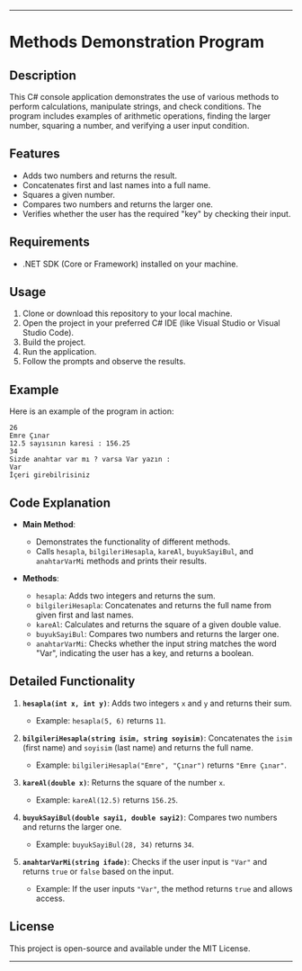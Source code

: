 
---

# Methods Demonstration Program

## Description

This C# console application demonstrates the use of various methods to perform calculations, manipulate strings, and check conditions. The program includes examples of arithmetic operations, finding the larger number, squaring a number, and verifying a user input condition.

## Features

- Adds two numbers and returns the result.
- Concatenates first and last names into a full name.
- Squares a given number.
- Compares two numbers and returns the larger one.
- Verifies whether the user has the required "key" by checking their input.

## Requirements

- .NET SDK (Core or Framework) installed on your machine.

## Usage

1. Clone or download this repository to your local machine.
2. Open the project in your preferred C# IDE (like Visual Studio or Visual Studio Code).
3. Build the project.
4. Run the application.
5. Follow the prompts and observe the results.

## Example

Here is an example of the program in action:

```
26
Emre Çınar
12.5 sayısının karesi : 156.25
34
Sizde anahtar var mı ? varsa Var yazın :
Var
İçeri girebilrisiniz
```

## Code Explanation

- **Main Method**: 
  - Demonstrates the functionality of different methods.
  - Calls `hesapla`, `bilgileriHesapla`, `kareAl`, `buyukSayiBul`, and `anahtarVarMi` methods and prints their results.

- **Methods**:
  - `hesapla`: Adds two integers and returns the sum.
  - `bilgileriHesapla`: Concatenates and returns the full name from given first and last names.
  - `kareAl`: Calculates and returns the square of a given double value.
  - `buyukSayiBul`: Compares two numbers and returns the larger one.
  - `anahtarVarMi`: Checks whether the input string matches the word "Var", indicating the user has a key, and returns a boolean.

## Detailed Functionality

1. **`hesapla(int x, int y)`**: Adds two integers `x` and `y` and returns their sum.
   - Example: `hesapla(5, 6)` returns `11`.

2. **`bilgileriHesapla(string isim, string soyisim)`**: Concatenates the `isim` (first name) and `soyisim` (last name) and returns the full name.
   - Example: `bilgileriHesapla("Emre", "Çınar")` returns `"Emre Çınar"`.

3. **`kareAl(double x)`**: Returns the square of the number `x`.
   - Example: `kareAl(12.5)` returns `156.25`.

4. **`buyukSayiBul(double sayi1, double sayi2)`**: Compares two numbers and returns the larger one.
   - Example: `buyukSayiBul(28, 34)` returns `34`.

5. **`anahtarVarMi(string ifade)`**: Checks if the user input is `"Var"` and returns `true` or `false` based on the input.
   - Example: If the user inputs `"Var"`, the method returns `true` and allows access.

## License

This project is open-source and available under the MIT License.

---


